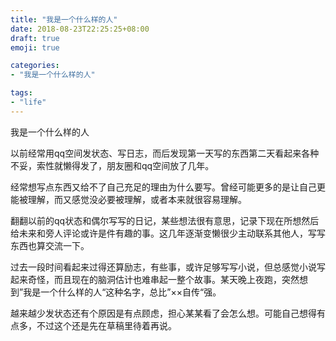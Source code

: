 ```yaml
---
title: "我是一个什么样的人"
date: 2018-08-23T22:25:25+08:00
draft: true
emoji: true

categories:
- "我是一个什么样的人"

tags:
- "life"
---
```


我是一个什么样的人

以前经常用qq空间发状态、写日志，而后发现第一天写的东西第二天看起来各种不妥，索性就懒得发了，朋友圈和qq空间放了几年。

经常想写点东西又给不了自己充足的理由为什么要写。曾经可能更多的是让自己更能被理解，而又感觉没必要被理解，或者本来就很容易理解。

翻翻以前的qq状态和偶尔写写的日记，某些想法很有意思，记录下现在所想然后给未来和旁人评论或许是件有趣的事。这几年逐渐变懒很少主动联系其他人，写写东西也算交流一下。

过去一段时间看起来过得还算励志，有些事，或许足够写写小说，但总感觉小说写起来奇怪，而且现在的脑洞估计也难串起一整个故事。某天晚上夜跑，突然想到”我是一个什么样的人“这种名字，总比”××自传“强。

越来越少发状态还有个原因是有点顾虑，担心某某看了会怎么想。可能自己想得有点多，不过这个还是先在草稿里待着再说。

